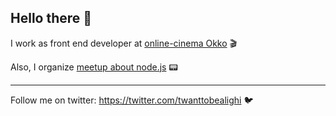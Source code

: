 ## Hello there 👋

I work as front end developer at [online-cinema Okko](https://okko.tv) 🎬

Also, I organize [meetup about node.js](https://nodeschool.io/spb) 📟

***

Follow me on twitter: https://twitter.com/twanttobealighi 🐦


